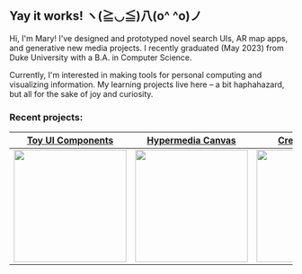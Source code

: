 ## Yay it works! ヽ(≧◡≦)八(o^ ^o)ノ

Hi, I'm Mary! I've designed and prototyped novel search UIs, AR map apps, and generative new media projects. I recently graduated (May 2023) from Duke University with a B.A. in Computer Science. 

Currently, I'm interested in making tools for personal computing and visualizing information. My learning projects live here – a bit haphahazard, but all for the sake of joy and curiosity. 

### Recent projects:
<div>

  |<a href="https://github.com/merryvj/toy-components-react"> Toy UI Components </a>  | <a href="https://github.com/merryvj/arena-explorer"> Hypermedia Canvas </a> | <a href="https://github.com/merryvj/movingsoup"> Creative coding </a> |
| ------------- | ------------- | ------------- |
| <img height="200" src="https://github.com/merryvj/merryvj/assets/41601131/adc58d64-079f-4e99-993b-8d10bba67cbc"/> | <img height="200" src="https://github.com/merryvj/merryvj/assets/41601131/feac3394-9726-4349-b8ae-55518693b75a"/> | <img height="200" src="https://github.com/merryvj/merryvj/assets/41601131/4c968b5e-6114-4894-b188-51f44efe7ea2"/> |


  
</div>
